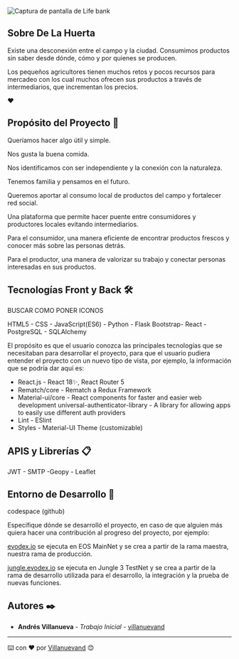 
![Captura de pantalla de Life bank](/img/life-bank.webp)

## Sobre De La Huerta

Existe una desconexión entre el campo y la ciudad. Consumimos productos sin saber desde dónde, cómo y por quienes se producen.

Los pequeños agricultores tienen muchos retos y pocos recursos para mercadeo con los cual muchos ofrecen sus productos a través de intermediarios, que  incrementan los precios.

❤️
## Propósito del Proyecto 🚀

Queríamos hacer algo útil y simple.

Nos gusta la buena comida.

Nos identificamos con ser independiente y la conexión con la  naturaleza.

Tenemos familia y pensamos en el futuro.

Queremos aportar al consumo local de productos del campo y fortalecer red social.

Una plataforma que permite hacer puente entre consumidores y productores locales evitando intermediarios.

Para el consumidor, una manera eficiente de encontrar productos frescos y conocer más sobre las personas detrás.

Para el productor, una manera de  valorizar su trabajo y conectar personas interesadas en sus productos.

## Tecnologías Front y Back  🛠️

BUSCAR COMO PONER ICONOS


HTML5 - CSS - JavaScript(ES6)  - Python - Flask
Bootstrap- React - PostgreSQL - SQLAlchemy



El propósito es que el usuario conozca las principales tecnologías que se necesitaban para desarrollar el proyecto, para que el usuario pudiera entender el proyecto con un nuevo tipo de vista, por ejemplo, la información que se podría dar aquí es:


- React.js - React 18✨, React Router 5
- Rematch/core - Rematch a Redux Framework
- Material-ui/core - React components for faster and easier web development universal-authenticator-library - A library for allowing apps to easily use different auth providers
- Lint - ESlint
- Styles - Material-UI Theme (customizable)

## APIS y Librerías 📋

JWT - SMTP -Geopy - Leaflet


## Entorno de Desarrollo 🔧

codespace (github)

Especifique dónde se desarrolló el proyecto, en caso de que alguien más quiera hacer una contribución al progreso del proyecto, por ejemplo:

[evodex.io](https://evodex.io/exchange) se ejecuta en EOS MainNet y se crea a partir de la rama maestra, nuestra rama de producción.

[jungle.evodex.io](https://jungle.evodex.io/) se ejecuta en Jungle 3 TestNet y se crea a partir de la rama de desarrollo utilizada para el desarrollo, la integración y la prueba de nuevas funciones.

## Autores ✒️
* **Andrés Villanueva** - *Trabajo Inicial* - [villanuevand](https://github.com/villanuevand)

---
⌨️ con ❤️ por [Villanuevand](https://github.com/Villanuevand) 😊

